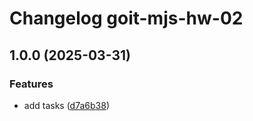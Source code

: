 # Changelog goit-mjs-hw-02

## 1.0.0 (2025-03-31)

### Features

* add tasks ([d7a6b38](https://gitlab.com/goit-uni/js-fls/hw/goit-js-hw-02/commit/d7a6b38b62a9bb5ad0b034f583df9861c48eef26))
